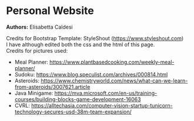 # Personal Website
**Authors:** Elisabetta Caldesi

Credits for Bootstrap Template: StyleShout (https://www.styleshout.com) </br >
I have although edited both the css and the html of this page. </br >
Credits for pictures used:
- Meal Planner: https://www.plantbasedcooking.com/weekly-meal-planner/
- Sudoku: https://www.blog.speculist.com/archives/000814.html
- Asteroids: https://www.chemistryworld.com/news/what-can-we-learn-from-asteroids/3007621.article
- Java Minigame: https://mva.microsoft.com/en-us/training-courses/building-blocks-game-development-16063
- CVRL: https://alltechasia.com/computer-vision-startup-tunicorn-technology-secures-usd-38m-team-expansion/
